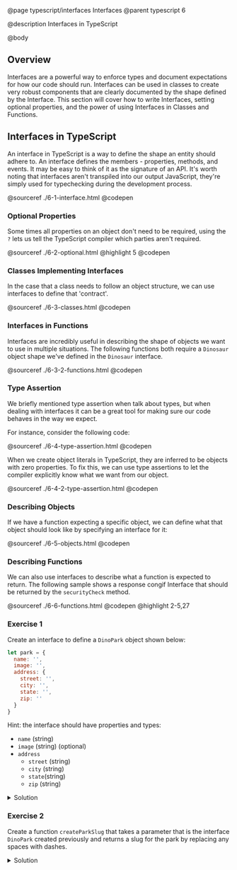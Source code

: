 @page typescript/interfaces Interfaces
@parent typescript 6

@description Interfaces in TypeScript

@body

## Overview

Interfaces are a powerful way to enforce types and document expectations for how our code should run. Interfaces can be used in classes to create very robust components that are clearly documented by the shape defined by the Interface. This section will cover how to write Interfaces, setting optional properties, and the power of using Interfaces in Classes and Functions. 

## Interfaces in TypeScript

An interface in TypeScript is a way to define the shape an entity should adhere to. An interface defines the members - properties, methods, and events. It may be easy to think of it as the signature of an API. It's worth noting that interfaces aren't transpiled into our output JavaScript, they're simply used for typechecking during the development process.

@sourceref ./6-1-interface.html
@codepen

### Optional Properties

Some times all properties on an object don't need to be required, using the ``?`` lets us tell the TypeScript compiler which parties aren't required.

@sourceref ./6-2-optional.html 
@highlight 5
@codepen

### Classes Implementing Interfaces

In the case that a class needs to follow an object structure, we can use interfaces to define that 'contract'. 

@sourceref ./6-3-classes.html
@codepen

### Interfaces in Functions

Interfaces are incredibly useful in describing the shape of objects we want to use in multiple situations. The following functions both require a ``Dinosaur`` object shape we've defined in the ``Dinosaur`` interface.

@sourceref ./6-3-2-functions.html
@codepen

### Type Assertion

We briefly mentioned type assertion when talk about types, but when dealing with interfaces it can be a great tool for making sure our code behaves in the way we expect.

For instance, consider the following code:

@sourceref ./6-4-type-assertion.html
@codepen

When we create object literals in TypeScript, they are inferred to be objects with zero properties. To fix this, we can use type assertions to let the compiler explicitly know what we want from our object.

@sourceref ./6-4-2-type-assertion.html
@codepen


### Describing Objects

If we have a function expecting a specific object, we can define what that object should look like by specifying an interface for it:

@sourceref ./6-5-objects.html
@codepen

### Describing Functions

We can also use interfaces to describe what a function is expected to return. The following sample shows a response congif Interface that should be returned by the ``securityCheck`` method.

@sourceref ./6-6-functions.html
@codepen
@highlight 2-5,27

### Exercise 1

Create an interface to define a ``DinoPark`` object shown below:

```javascript
let park = {
  name: '',
  image: '',
  address: {
    street: '',
    city: '',
    state: '',
    zip: ''
  }
}
```

Hint: the interface should have properties and types:

- ``name`` (string)
- ``image`` (string) (optional)
- ``address``
  - ``street`` (string)
  - ``city`` (string)
  - ``state``(string)
  - ``zip`` (string)

<details>
<summary>Solution</summary>

```typescript

interface Address {
  street: string;
  city: string;
  state: string;
  zip: string;
}
interface DinoPark {
  name: string;
  image?: Images;
  address: Address;
}
```

</details>

### Exercise 2

Create a function ``createParkSlug`` that takes a parameter that is the interface ```DinoPark``` created previously and returns a slug for the park by replacing any spaces with dashes.

<details>
<summary>Solution</summary>

```typescript
function createParkSlug(dinoPark: DinoPark) {
  return dinoPark.name.replace(/ /g, '-');
}

let islaSornaPark = {
  name: "Isla Sorna Park", 
  address: {
    street: '123 Main',
    city: 'Sandusky',
    state: 'Ohio',
    zip: '12345'
  }
}
let islaSornaSlug = createParkSlug(islaSornaPark);
console.log(islaSornaSlug);
//Logs "Isla-Sorna-Park"
```

</details>